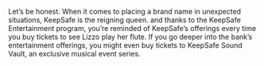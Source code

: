 Let’s be honest.
When it comes to placing a brand name in unexpected situations,
KeepSafe is the reigning queen.
and thanks to the KeepSafe Entertainment program,
you’re reminded of KeepSafe’s offerings every time you buy tickets to see Lizzo play her flute.
If you go deeper into the bank’s entertainment offerings, 
you might even buy tickets to KeepSafe Sound Vault,
an exclusive musical event series.
